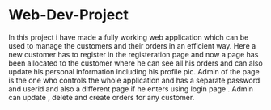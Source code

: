 # Web-Dev-Project
In this project i have made a fully working web application which can be used to manage the customers and their orders in an efficient way. Here a new customer has to register in the registeration page and now a page has been allocated to the customer where he can see all his orders and can also update his personal information including his profile pic. Admin of the page is the one who controls the whole application and has a separate password and userid and also a different page if he enters using login page . Admin can update , delete and create orders for any customer. 
